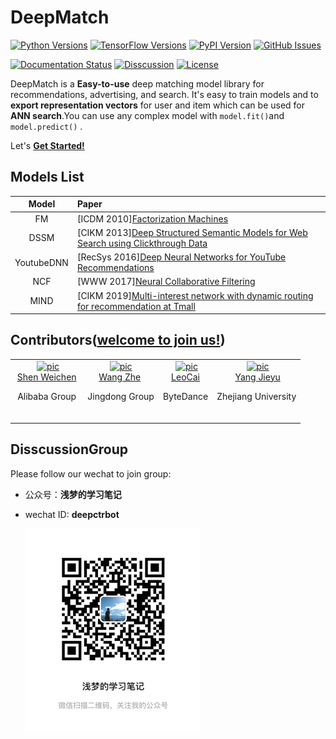 # DeepMatch

[![Python Versions](https://img.shields.io/pypi/pyversions/deepmatch.svg)](https://pypi.org/project/deepctr)
[![TensorFlow Versions](https://img.shields.io/badge/TensorFlow-1.4+/2.0+-blue.svg)](https://pypi.org/project/deepmatch)
[![PyPI Version](https://img.shields.io/pypi/v/deepmatch.svg)](https://pypi.org/project/deepmatch)
[![GitHub Issues](https://img.shields.io/github/issues/shenweichen/deepmatch.svg
)](https://github.com/shenweichen/deepmatch/issues)
<!-- [![Activity](https://img.shields.io/github/last-commit/shenweichen/deepmatch.svg)](https://github.com/shenweichen/DeepMatch/commits/master) -->


[![Documentation Status](https://readthedocs.org/projects/deepctrmatch/badge/?version=latest)](https://deepctrmatch.readthedocs.io/)
[![Disscussion](https://img.shields.io/badge/chat-wechat-brightgreen?style=flat)](./README.md#disscussiongroup)
[![License](https://img.shields.io/github/license/shenweichen/deepmatch.svg)](https://github.com/shenweichen/deepmatch/blob/master/LICENSE)
<!-- [![Gitter](https://badges.gitter.im/DeepCTR/community.svg)](https://gitter.im/DeepCTR/community?utm_source=badge&utm_medium=badge&utm_campaign=pr-badge) -->

DeepMatch is a **Easy-to-use** deep matching model library for recommendations, advertising, and search. It's easy to train models and to **export representation vectors** for user and item which can be used for **ANN search**.You can use any complex model with `model.fit()`and `model.predict()` .

Let's [**Get Started!**](https://deepmatch.readthedocs.io/en/latest/Quick-Start.html)


## Models List

|                 Model                  | Paper                                                                                                                                                           |
| :------------------------------------: | :-------------------------------------------------------------------------------------------------------------------------------------------------------------- |
|  FM  | [ICDM 2010][Factorization Machines](https://www.researchgate.net/publication/220766482_Factorization_Machines) |
| DSSM | [CIKM 2013][Deep Structured Semantic Models for Web Search using Clickthrough Data](https://www.microsoft.com/en-us/research/publication/learning-deep-structured-semantic-models-for-web-search-using-clickthrough-data/)    |
| YoutubeDNN     | [RecSys 2016][Deep Neural Networks for YouTube Recommendations](https://www.researchgate.net/publication/307573656_Deep_Neural_Networks_for_YouTube_Recommendations)            |
| NCF  | [WWW 2017][Neural Collaborative Filtering](https://arxiv.org/abs/1708.05031)       |
| MIND  | [CIKM 2019][Multi-interest network with dynamic routing for recommendation at Tmall](https://arxiv.org/pdf/1904.08030)  |

## Contributors([welcome to join us!](./CONTRIBUTING.md))

<table border="0">
  <tbody>
    <tr align="center" >
      <td>
        ​ <a href="https://github.com/shenweichen"><img width="70" height="70" src="https://github.com/shenweichen.png?s=40" alt="pic"></a><br>
        ​ <a href="https://github.com/shenweichen">Shen Weichen</a> ​
        <p>
        Alibaba Group  </p>​
      </td>
      <td>
         <a href="https://github.com/wangzhegeek"><img width="70" height="70" src="https://github.com/wangzhegeek.png?s=40" alt="pic"></a><br>
         <a href="https://github.com/wangzhegeek">Wang Zhe</a> ​
        <p>Jingdong Group  </p>​
      </td>
      <td>
        ​ <a href="https://github.com/LeoCai"><img width="70" height="70" src="https://github.com/LeoCai.png?s=40" alt="pic"></a><br>
         <a href="https://github.com/LeoCai">LeoCai</a>
         <p>  ByteDance   </p>​
      </td>
      <td>
        ​ <a href="https://github.com/yangjieyu"><img width="70" height="70" src="https://github.com/yangjieyu.png?s=40" alt="pic"></a><br>
        ​ <a href="https://github.com/yangjieyu">Yang Jieyu</a>
        <p> Zhejiang University   </p>​
      </td>
    </tr>
  </tbody>
</table>

## DisscussionGroup  

Please follow our wechat to join group:  
- 公众号：**浅梦的学习笔记**  
- wechat ID: **deepctrbot**

  ![wechat](./docs/pics/weichennote.png)

